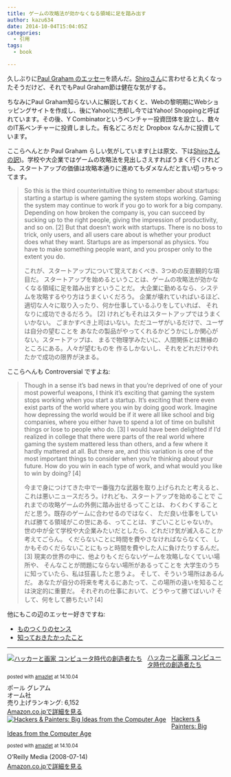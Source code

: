 ```yaml
---
title: ゲームの攻略法が効かなくなる領域に足を踏み出す
author: kazu634
date: 2014-10-04T15:04:05Z
categories:
  - 引用
tags:
  - book

---
```

久しぶりに<a href="http://www.paulgraham.com/before.html" onclick="__gaTracker('send', 'event', 'outbound-article', 'http://www.paulgraham.com/before.html', 'Paul Graham のエッセー');">Paul Graham のエッセー</a>を読んだ。<a href="http://practical-scheme.net/index-j.html" onclick="__gaTracker('send', 'event', 'outbound-article', 'http://practical-scheme.net/index-j.html', 'Shiroさん');">Shiroさん</a>に言わせると丸くなったそうだけど、それでもPaul Graham節は健在な気がする。

ちなみにPaul Graham知らない人に解説しておくと、Webの黎明期にWebショッピングサイトを作成し、後にYahoo!に売却し今ではYahoo! Shoppingと呼ばれています。その後、Y Combinatorというベンチャー投資団体を設立し、数々のIT系ベンチャーに投資しました。有名どころだと Dropbox なんかに投資しています。

ここらへんとか Paul Graham らしい気がしています(上は原文、下は<a href="http://practical-scheme.net/trans/before-j.html" onclick="__gaTracker('send', 'event', 'outbound-article', 'http://practical-scheme.net/trans/before-j.html', 'Shiroさんの訳');">Shiroさんの訳</a>)。学校や大企業ではゲームの攻略法を見出しさえすればうまく行くけれども、スタートアップの価値は攻略本通りに進めてもダメなんだと言い切っちゃってます。

> So this is the third counterintuitive thing to remember about startups: starting a startup is where gaming the system stops working. Gaming the system may continue to work if you go to work for a big company. Depending on how broken the company is, you can succeed by sucking up to the right people, giving the impression of productivity, and so on. [2] But that doesn&#8217;t work with startups. There is no boss to trick, only users, and all users care about is whether your product does what they want. Startups are as impersonal as physics. You have to make something people want, and you prosper only to the extent you do.
>
> これが、スタートアップについて覚えておくべき、3つめの反直観的な項目だ。 スタートアップを始めるということは、ゲームの攻略法が効かなくなる領域に足を踏み出すということだ。 大企業に勤めるなら、システムを攻略するやり方はうまくいくだろう。 企業が壊れていればいるほど、適切な人々に取り入ったり、何か仕事しているふりをしていれば、 それなりに成功できるだろう。 [2] けれどもそれはスタートアップではうまくいかない。 ごまかすべき上司はいない。ただユーザがいるだけで、ユーザは自分の望むことを あなたの製品がやってくれるかどうかにしか関心がない。スタートアップは、 まるで物理学みたいに、人間関係とは無縁のところにある。人々が望むものを 作るしかないし、それをどれだけやれたかで成功の限界が決まる。

ここらへんも Controversial ですよね:

> Though in a sense it&#8217;s bad news in that you&#8217;re deprived of one of your most powerful weapons, I think it&#8217;s exciting that gaming the system stops working when you start a startup. It&#8217;s exciting that there even exist parts of the world where you win by doing good work. Imagine how depressing the world would be if it were all like school and big companies, where you either have to spend a lot of time on bullshit things or lose to people who do. [3] I would have been delighted if I&#8217;d realized in college that there were parts of the real world where gaming the system mattered less than others, and a few where it hardly mattered at all. But there are, and this variation is one of the most important things to consider when you&#8217;re thinking about your future. How do you win in each type of work, and what would you like to win by doing? [4]
>
> 今まで身につけてきた中で一番強力な武器を取り上げられたと考えると、 これは悪いニュースだろう。けれども、スタートアップを始めることで これまでの攻略ゲームの外側に踏み出せるってことは、 わくわくすることだと思う。既存のゲームに合わせるのではなく、 ただ良い仕事をしていれば勝てる領域がこの世にある、ってことは、すごいことじゃないか。 世の中が全て学校や大企業みたいだとしたら、どれだけ気が滅入ることか考えてごらん。 くだらないことに時間を費やさなければならなくて、 しかもそのくだらないことにもっと時間を費やした人に負けたりするんだ。 [3] 現実の世界の中に、他よりもくだらないゲームを攻略しなくていい場所や、 そんなことが問題にならない場所があるってことを 大学生のうちに知っていたら、私は狂喜したと思うよ。 そして、そういう場所はあるんだ。 あなたが自分の将来を考えるにあたって、この場所の違いを知ることは決定的に重要だ。 それぞれの仕事において、どうやって勝てばいい? そして、何をして勝ちたい? [4]

他にもこの辺のエッセー好きですね:

  * <a href="http://practical-scheme.net/trans/taste-j.html" onclick="__gaTracker('send', 'event', 'outbound-article', 'http://practical-scheme.net/trans/taste-j.html', 'ものつくりのセンス');">ものつくりのセンス</a>
  * <a href="http://practical-scheme.net/trans/hs-j.html" onclick="__gaTracker('send', 'event', 'outbound-article', 'http://practical-scheme.net/trans/hs-j.html', '知っておきたかったこと');">知っておきたかったこと</a>

* * *

<div class="amazlet-box" style="margin-bottom: 0px;">
<div class="amazlet-image" style="float: left; margin: 0px 12px 1px 0px;">
<a href="https://www.amazon.co.jp/exec/obidos/ASIN/4274065979/simsnes-22/ref=nosim/" onclick="__gaTracker('send', 'event', 'outbound-article', 'https://www.amazon.co.jp/exec/obidos/ASIN/4274065979/simsnes-22/ref=nosim/', '');" target="_blank" name="amazletlink"><img style="border: none;" src="https://images-na.ssl-images-amazon.com/images/I/511SV9NXW2L._SL160_.jpg" alt="ハッカーと画家 コンピュータ時代の創造者たち" /></a>
</div>

<div class="amazlet-info" style="line-height: 120%; margin-bottom: 10px;">
<div class="amazlet-name" style="margin-bottom: 10px; line-height: 120%;">
<a href="https://www.amazon.co.jp/exec/obidos/ASIN/4274065979/simsnes-22/ref=nosim/" onclick="__gaTracker('send', 'event', 'outbound-article', 'https://www.amazon.co.jp/exec/obidos/ASIN/4274065979/simsnes-22/ref=nosim/', 'ハッカーと画家 コンピュータ時代の創造者たち');" target="_blank" name="amazletlink">ハッカーと画家 コンピュータ時代の創造者たち</a></p>

<div class="amazlet-powered-date" style="font-size: 80%; margin-top: 5px; line-height: 120%;">
        posted with <a href="http://www.amazlet.com/" onclick="__gaTracker('send', 'event', 'outbound-article', 'http://www.amazlet.com/', 'amazlet');" title="amazlet"  target="_blank">amazlet</a> at 14.10.04
</div>
</div>

<div class="amazlet-detail">
      ポール グレアム<br /> オーム社<br /> 売り上げランキング: 6,152
</div>

<div class="amazlet-sub-info" style="float: left;">
<div class="amazlet-link" style="margin-top: 5px;">
<a href="https://www.amazon.co.jp/exec/obidos/ASIN/4274065979/simsnes-22/ref=nosim/" onclick="__gaTracker('send', 'event', 'outbound-article', 'https://www.amazon.co.jp/exec/obidos/ASIN/4274065979/simsnes-22/ref=nosim/', 'Amazon.co.jpで詳細を見る');" target="_blank" name="amazletlink">Amazon.co.jpで詳細を見る</a>
</div>
</div>
</div>

<div class="amazlet-footer" style="clear: left;">
</div>
</div>

<div class="amazlet-box" style="margin-bottom: 0px;">
<div class="amazlet-image" style="float: left; margin: 0px 12px 1px 0px;">
<a href="https://www.amazon.co.jp/exec/obidos/ASIN/B0026OR2NQ/simsnes-22/ref=nosim/" onclick="__gaTracker('send', 'event', 'outbound-article', 'https://www.amazon.co.jp/exec/obidos/ASIN/B0026OR2NQ/simsnes-22/ref=nosim/', '');" target="_blank" name="amazletlink"><img style="border: none;" src="https://images-na.ssl-images-amazon.com/images/I/51foanUeChL._SL160_.jpg" alt="Hackers & Painters: Big Ideas from the Computer Age" /></a>
</div>

<div class="amazlet-info" style="line-height: 120%; margin-bottom: 10px;">
<div class="amazlet-name" style="margin-bottom: 10px; line-height: 120%;">
<a href="https://www.amazon.co.jp/exec/obidos/ASIN/B0026OR2NQ/simsnes-22/ref=nosim/" onclick="__gaTracker('send', 'event', 'outbound-article', 'https://www.amazon.co.jp/exec/obidos/ASIN/B0026OR2NQ/simsnes-22/ref=nosim/', 'Hackers & Painters: Big Ideas from the Computer Age');" target="_blank" name="amazletlink">Hackers & Painters: Big Ideas from the Computer Age</a></p>

<div class="amazlet-powered-date" style="font-size: 80%; margin-top: 5px; line-height: 120%;">
        posted with <a href="http://www.amazlet.com/" onclick="__gaTracker('send', 'event', 'outbound-article', 'http://www.amazlet.com/', 'amazlet');" title="amazlet"  target="_blank">amazlet</a> at 14.10.04
</div>
</div>

<div class="amazlet-detail">
      O&#8217;Reilly Media (2008-07-14)
</div>

<div class="amazlet-sub-info" style="float: left;">
<div class="amazlet-link" style="margin-top: 5px;">
<a href="https://www.amazon.co.jp/exec/obidos/ASIN/B0026OR2NQ/simsnes-22/ref=nosim/" onclick="__gaTracker('send', 'event', 'outbound-article', 'https://www.amazon.co.jp/exec/obidos/ASIN/B0026OR2NQ/simsnes-22/ref=nosim/', 'Amazon.co.jpで詳細を見る');" target="_blank" name="amazletlink">Amazon.co.jpで詳細を見る</a>
</div>
</div>
</div>

<div class="amazlet-footer" style="clear: left;">
</div>
</div>
